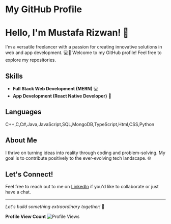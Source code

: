 # My GitHub Profile

# Hello, I'm Mustafa Rizwan! 👋

I'm a versatile freelancer with a passion for creating innovative solutions in web and app development. 💻🚀
Welcome to my GitHub profile! Feel free to explore my repositories.

## Skills
- **Full Stack Web Development (MERN)** 💻
- **App Development (React Native Developer)** 📱

## Languages
  C++,C,C#,Java,JavaScript,SQL,MongoDB,TypeScript,Html,CSS,Python
## About Me
I thrive on turning ideas into reality through coding and problem-solving. My goal is to contribute positively to the ever-evolving tech landscape. 🌐

## Let's Connect!
Feel free to reach out to me on [LinkedIn](https://www.linkedin.com/in/mustafa-rizwan-bbb752276/) if you'd like to collaborate or just have a chat.

---

*Let's build something extraordinary together!* 🚀

**Profile View Count**
![Profile Views](https://komarev.com/ghpvc/?username=runtime-error786)
